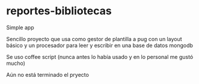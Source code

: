 # reportes-bibliotecas
Simple app

Sencillo proyecto que usa como gestor de plantilla a pug con un layout básico y un procesador para leer y escribir en una base de datos mongodb

Se uso coffee script (nunca antes lo había usado y en lo personal me gustó mucho)

Aún no está terminado el pryecto 
